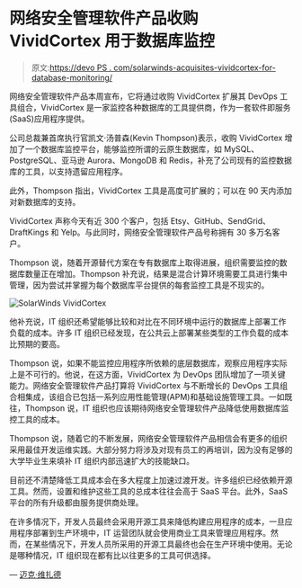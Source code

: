 # 网络安全管理软件产品收购 VividCortex 用于数据库监控

> 原文:[https://devo PS . com/solarwinds-acquisites-vividcortex-for-database-monitoring/](https://devops.com/solarwinds-acquires-vividcortex-for-database-monitoring/)

网络安全管理软件产品本周宣布，它将通过收购 VividCortex 扩展其 DevOps 工具组合，VividCortex 是一家监控各种数据库的工具提供商，作为一套软件即服务(SaaS)应用程序提供。

公司总裁兼首席执行官凯文·汤普森(Kevin Thompson)表示，收购 VividCortex 增加了一个数据库监控平台，能够监控所谓的云原生数据库，如 MySQL、PostgreSQL、亚马逊 Aurora、MongoDB 和 Redis，补充了公司现有的监控数据库的工具，以支持遗留应用程序。

此外，Thompson 指出，VividCortex 工具是高度可扩展的；可以在 90 天内添加对新数据库的支持。

VividCortex 声称今天有近 300 个客户，包括 Etsy、GitHub、SendGrid、DraftKings 和 Yelp。与此同时，网络安全管理软件产品号称拥有 30 多万名客户。

Thompson 说，随着开源替代方案在专有数据库上取得进展，组织需要监控的数据库数量正在增加。Thompson 补充说，结果是混合计算环境需要工具进行集中管理，因为尝试并掌握为每个数据库平台提供的每套监控工具是不现实的。

![SolarWinds VividCortex](../Images/595379d02351c810c051db12e8d38d83.png)

他补充说，IT 组织还希望能够比较和对比在不同环境中运行的数据库上部署工作负载的成本。许多 IT 组织已经发现，在公共云上部署某些类型的工作负载的成本比预期的要高。

Thompson 说，如果不能监控应用程序所依赖的底层数据库，观察应用程序实际上是不可行的。他说，在这方面，VividCortex 为 DevOps 团队增加了一项关键能力。网络安全管理软件产品打算将 VividCortex 与不断增长的 DevOps 工具组合相集成，该组合已包括一系列应用性能管理(APM)和基础设施管理工具。一如既往，Thompson 说，IT 组织也应该期待网络安全管理软件产品降低使用数据库监控工具的成本。

Thompson 说，随着它的不断发展，网络安全管理软件产品相信会有更多的组织采用最佳开发运维实践。大部分努力将涉及对现有员工的再培训，因为没有足够的大学毕业生来填补 IT 组织内部迅速扩大的技能缺口。

目前还不清楚降低工具成本会在多大程度上加速过渡开发。许多组织已经依赖开源工具。然而，设置和维护这些工具的总成本往往会高于 SaaS 平台。此外，SaaS 平台的所有升级都由服务提供商处理。

在许多情况下，开发人员最终会采用开源工具来降低构建应用程序的成本，一旦应用程序部署到生产环境中，IT 运营团队就会使用商业工具来管理应用程序。然而，在某些情况下，开发人员所采用的开源工具最终也会在生产环境中使用。无论是哪种情况，IT 组织现在都有比以往更多的工具可供选择。

— [迈克·维扎德](https://devops.com/author/mike-vizard/)